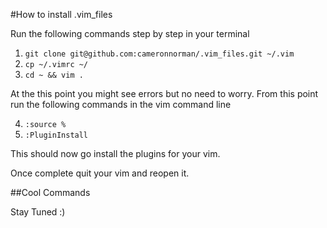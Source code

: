 #How to install .vim_files

Run the following commands step by step in your terminal

1. ```git clone git@github.com:cameronnorman/.vim_files.git ~/.vim```
2. ```cp ~/.vimrc ~/```
3. ```cd ~ && vim .```

At the this point you might see errors but no need to worry. From this point run the following commands in the vim command line

4. ```:source %```
5. ```:PluginInstall```

This should now go install the plugins for your vim.

Once complete quit your vim and reopen it.

##Cool Commands

Stay Tuned :)
